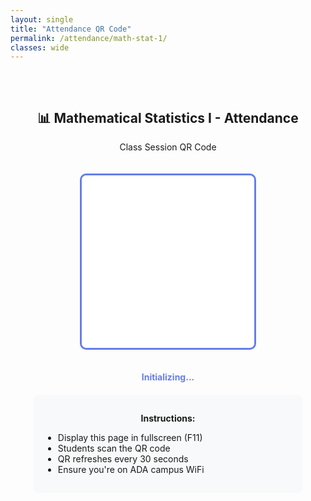 ```yaml
---
layout: single
title: "Attendance QR Code"
permalink: /attendance/math-stat-1/
classes: wide
---
```


<!-- Cache buster: v2.0 - Inline QR Generator -->
<div style="text-align: center; padding: 2rem;">
  <h2>📊 Mathematical Statistics I - Attendance</h2>
  <p>Class Session QR Code</p>
  
  <div id="qr-container" style="margin: 20px auto; padding: 10px; border: 3px solid #667eea; border-radius: 10px; display: inline-block; background: white; min-width: 256px; min-height: 256px;"></div>
  <p id="qr-status" style="color: #667eea; font-weight: bold; margin-top: 15px;">Initializing...</p>
  
  <div style="margin-top: 20px; padding: 15px; background: #f8f9fa; border-radius: 8px; max-width: 400px; margin-left: auto; margin-right: auto;">
    <p><strong>Instructions:</strong></p>
    <ul style="text-align: left;">
      <li>Display this page in fullscreen (F11)</li>
      <li>Students scan the QR code</li>
      <li>QR refreshes every 30 seconds</li>
      <li>Ensure you're on ADA campus WiFi</li>
    </ul>
  </div>
</div>

<script>
(function() {
  'use strict';
  
  var QR_REFRESH_MS = 30000;
  var CLASS_ID = 'STAT2311-F25';
  var qrContainer = document.getElementById('qr-container');
  var statusEl = document.getElementById('qr-status');
  
  function waitForLibrary(callback) {
    if (typeof qrcode !== 'undefined') {
      callback();
    } else {
      setTimeout(function() { waitForLibrary(callback); }, 100);
    }
  }
  
  function generateQR(text) {
    try {
      // Create QR using qrcode-generator library
      var qr = qrcode(0, 'H'); // Type 0 (auto), High error correction
      qr.addData(text);
      qr.make();
      
      // Create image from QR
      var cellSize = 8;
      var margin = cellSize * 2;
      var size = qr.getModuleCount();
      var totalSize = size * cellSize + margin * 2;
      
      // Create SVG
      var svg = document.createElementNS('http://www.w3.org/2000/svg', 'svg');
      svg.setAttribute('width', totalSize);
      svg.setAttribute('height', totalSize);
      svg.setAttribute('viewBox', '0 0 ' + totalSize + ' ' + totalSize);
      
      // White background
      var bg = document.createElementNS('http://www.w3.org/2000/svg', 'rect');
      bg.setAttribute('width', totalSize);
      bg.setAttribute('height', totalSize);
      bg.setAttribute('fill', '#ffffff');
      svg.appendChild(bg);
      
      // Draw QR modules
      for (var row = 0; row < size; row++) {
        for (var col = 0; col < size; col++) {
          if (qr.isDark(row, col)) {
            var rect = document.createElementNS('http://www.w3.org/2000/svg', 'rect');
            rect.setAttribute('x', (col * cellSize + margin).toString());
            rect.setAttribute('y', (row * cellSize + margin).toString());
            rect.setAttribute('width', cellSize.toString());
            rect.setAttribute('height', cellSize.toString());
            rect.setAttribute('fill', '#000000');
            svg.appendChild(rect);
          }
        }
      }
      
      qrContainer.innerHTML = '';
      qrContainer.appendChild(svg);
      return true;
    } catch (e) {
      console.error('QR generation error:', e);
      return false;
    }
  }
  
  function refreshQR() {
    try {
      var timestamp = Date.now();
      var token = btoa(timestamp + '-' + CLASS_ID);
      var url = location.origin + '/attend/math-stat-1/?tok=' + encodeURIComponent(token);
      
      console.log('Generating QR for:', url);
      
      if (generateQR(url)) {
        statusEl.textContent = '✓ QR Updated - ' + new Date().toLocaleTimeString();
        statusEl.style.color = '#28a745';
        console.log('QR generated successfully!');
      } else {
        statusEl.textContent = '⚠ Error generating QR';
        statusEl.style.color = '#dc3545';
      }
    } catch (e) {
      statusEl.textContent = '⚠ Error: ' + e.message;
      statusEl.style.color = '#dc3545';
      console.error('Refresh error:', e);
    }
  }
  
  // Wait for library to load, then start
  waitForLibrary(function() {
    console.log('QR library loaded!');
    refreshQR();
    setInterval(refreshQR, QR_REFRESH_MS);
  });
})();
</script>
